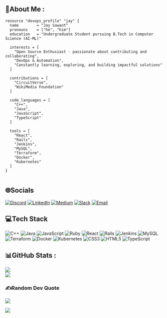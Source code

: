 ## 💫About Me :

``` hcl
resource "devops_profile" "jay" {
  name        = "Jay Sawant"
  pronouns    = ["he", "him"]
  education   = "Undergraduate Student pursuing B.Tech in Computer Science (AI-ML)"

  interests = [
    "Open Source Enthusiast - passionate about contributing and collaborating",
    "DevOps & Automation",
    "Constantly learning, exploring, and building impactful solutions"
  ]

  contributions = [
    "CircuitVerse",
    "WikiMedia Foundation"
  ]

  code_languages = [
    "C++",
    "Java",
    "JavaScript",
    "TypeScript"
  ]

  tools = [
    "React",
    "Rails",
    "Jenkins",
    "MySQL",
    "Terraform",
    "Docker",
    "Kubernetes"
  ]
}


```





## 🌐Socials
[![Discord](https://img.shields.io/badge/Discord-%237289DA.svg?logo=discord&logoColor=white)](https://discord.com/users/1344762057160917154)  [![LinkedIn](https://img.shields.io/badge/LinkedIn-%230077B5.svg?logo=linkedin&logoColor=white)](https://www.linkedin.com/in/jay-sawant-4b59aa324/)  [![Medium](https://img.shields.io/badge/Medium-12100E?logo=medium&logoColor=white)](https://medium.com/@jay242902) [![Slack](https://img.shields.io/badge/Slack-%234A154B.svg?logo=slack&logoColor=white)](https://circuitverse-team.slack.com/team/U084PBQF7TM)    [![Email](https://img.shields.io/badge/Email-%23D44638.svg?logo=gmail&logoColor=white)](mailto:jaysawant544@gmail.com)  



## 💻Tech Stack
![C++](https://img.shields.io/badge/c++-%2300599C.svg?style=for-the-badge&logo=c%2B%2B&logoColor=white) ![Java](https://img.shields.io/badge/java-%23ED8B00.svg?style=for-the-badge&logo=java&logoColor=white) ![JavaScript](https://img.shields.io/badge/javascript-%23323330.svg?style=for-the-badge&logo=javascript&logoColor=%23F7DF1E) ![Ruby](https://img.shields.io/badge/ruby-%23CC342D.svg?style=for-the-badge&logo=ruby&logoColor=white) ![React](https://img.shields.io/badge/react-%2320232a.svg?style=for-the-badge&logo=react&logoColor=%2361DAFB) ![Rails](https://img.shields.io/badge/rails-%23CC0000.svg?style=for-the-badge&logo=ruby-on-rails&logoColor=white) ![Jenkins](https://img.shields.io/badge/jenkins-%232C5263.svg?style=for-the-badge&logo=jenkins&logoColor=white) ![MySQL](https://img.shields.io/badge/mysql-%2300f.svg?style=for-the-badge&logo=mysql&logoColor=white) ![Terraform](https://img.shields.io/badge/terraform-%235835CC.svg?style=for-the-badge&logo=terraform&logoColor=white) ![Docker](https://img.shields.io/badge/docker-%230db7ed.svg?style=for-the-badge&logo=docker&logoColor=white) ![Kubernetes](https://img.shields.io/badge/kubernetes-%23326ce5.svg?style=for-the-badge&logo=kubernetes&logoColor=white) ![CSS3](https://img.shields.io/badge/css3-%231572B6.svg?style=for-the-badge&logo=css3&logoColor=white) ![HTML5](https://img.shields.io/badge/html5-%23E34F26.svg?style=for-the-badge&logo=html5&logoColor=white) ![TypeScript](https://img.shields.io/badge/typescript-%23007ACC.svg?style=for-the-badge&logo=typescript&logoColor=white)

## 📊GitHub Stats :



![](https://github-readme-streak-stats.herokuapp.com/?user=Jay2006sawant&theme=radical&hide_border=false)<br/>
![](https://github-readme-stats.vercel.app/api/top-langs/?username=Jay2006sawant&theme=radical&hide_border=false&include_all_commits=true&count_private=false&layout=compact)



### ✍️Random Dev Quote
![](https://quotes-github-readme.vercel.app/api?type=horizontal&theme=radical)


[![](https://visitcount.itsvg.in/api?id=Jay2006sawant&icon=0&color=0)](https://visitcount.itsvg.in)

<!---
Jay2006sawant/Jay2006sawant is a ✨ special ✨ repository because its `README.md` (this file) appears on your GitHub profile.
You can click the Preview link to take a look at your changes.
--->
